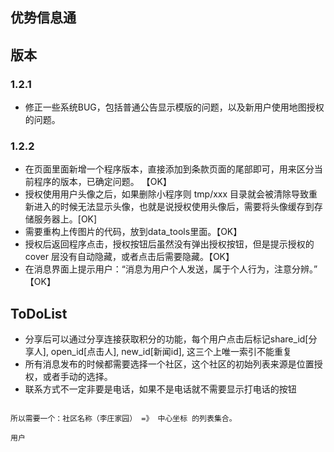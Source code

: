## 优势信息通
## 版本
### 1.2.1
* 修正一些系统BUG，包括普通公告显示模版的问题，以及新用户使用地图授权的问题。

### 1.2.2
* 在页面里面新增一个程序版本，直接添加到条款页面的尾部即可，用来区分当前程序的版本，已确定问题。 【OK】
* 授权使用用户头像之后，如果删除小程序则 tmp/xxx 目录就会被清除导致重新进入的时候无法显示头像，也就是说授权使用头像后，需要将头像缓存到存储服务器上。[OK]
* 需要重构上传图片的代码，放到data_tools里面。【OK】
* 授权后返回程序点击，授权按钮后虽然没有弹出授权按钮，但是提示授权的 cover 层没有自动隐藏，或者点击后需要隐藏。【OK】
* 在消息界面上提示用户：“消息为用户个人发送，属于个人行为，注意分辨。” 【OK】

## ToDoList
* 分享后可以通过分享连接获取积分的功能，每个用户点击后标记share_id[分享人], open_id[点击人], new_id[新闻id], 这三个上唯一索引不能重复 
* 所有消息发布的时候都需要选择一个社区，这个社区的初始列表来源是位置授权，或者手动的选择。
* 联系方式不一定非要是电话，如果不是电话就不需要显示打电话的按钮

```

所以需要一个：社区名称（李庄家园） =》 中心坐标 的列表集合。

用户

```